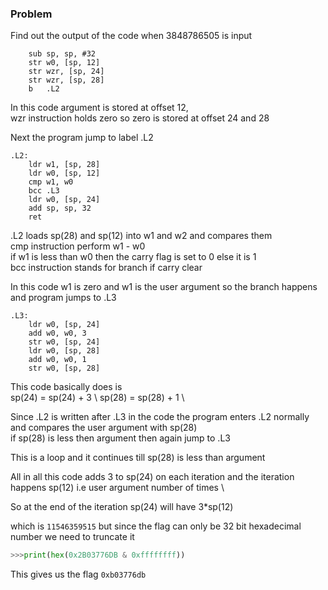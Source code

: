 ### Problem 

Find out the output of the code when 3848786505 is input

```ARM:
    sub	sp, sp, #32
	str	w0, [sp, 12]
	str	wzr, [sp, 24]
	str	wzr, [sp, 28]
	b	.L2
```

In this code argument is stored at offset 12, \
wzr instruction holds zero so zero is stored at offset 24 and 28 

Next the program jump to label .L2

```ARM
.L2:
	ldr	w1, [sp, 28]
	ldr	w0, [sp, 12]
	cmp	w1, w0
	bcc	.L3
	ldr	w0, [sp, 24]
	add	sp, sp, 32
	ret
```

.L2 loads sp(28) and sp(12) into w1 and w2 and compares them \
cmp instruction perform w1 - w0 \
if w1 is less than w0 then the carry flag is set to 0 else it is 1 \
bcc instruction stands for branch if carry clear 

In this code w1 is zero and w1 is the user argument so the branch happens and program jumps to .L3

```ARM
.L3:
	ldr	w0, [sp, 24]
	add	w0, w0, 3
	str	w0, [sp, 24]
	ldr	w0, [sp, 28]
	add	w0, w0, 1
	str	w0, [sp, 28]
```

This code basically does is \
sp(24) = sp(24) + 3 \ 
sp(28) = sp(28) + 1 \

Since .L2 is written after .L3 in the code the program enters .L2 normally and compares the user argument with sp(28) \
if sp(28) is less then argument then again jump to .L3 

This is a loop and it continues till sp(28) is less than argument 

All in all this code adds 3 to sp(24) on each iteration and the iteration happens sp(12) i.e user argument number of times \

So at the end of the iteration sp(24) will have 3*sp(12) 

which is `11546359515` but since the flag can only be 32 bit hexadecimal number we need to truncate it 

```python
>>>print(hex(0x2B03776DB & 0xffffffff))
```

This gives us the flag `0xb03776db`

